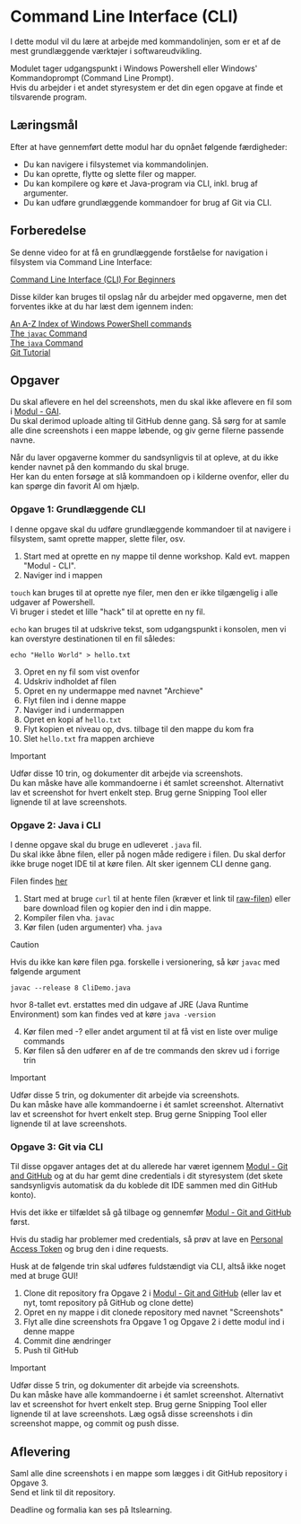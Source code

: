 # Command Line Interface (CLI)

I dette modul vil du lære at arbejde med kommandolinjen, som er et af de mest grundlæggende værktøjer i softwareudvikling.

Modulet tager udgangspunkt i Windows Powershell eller Windows' Kommandoprompt (Command Line Prompt).  
Hvis du arbejder i et andet styresystem er det din egen opgave at finde et tilsvarende program.

## Læringsmål
Efter at have gennemført dette modul har du opnået følgende færdigheder:

 - Du kan navigere i filsystemet via kommandolinjen.
 - Du kan oprette, flytte og slette filer og mapper.
 - Du kan kompilere og køre et Java-program via CLI, inkl. brug af argumenter.
 - Du kan udføre grundlæggende kommandoer for brug af Git via CLI.

## Forberedelse

Se denne video for at få en grundlæggende forståelse for navigation i filsystem via Command Line Interface:

[Command Line Interface (CLI) For Beginners](https://www.youtube.com/watch?v=mUXVBMhr7Xg)

Disse kilder kan bruges til opslag når du arbejder med opgaverne, men det forventes ikke at du har læst dem igennem inden:

[An A-Z Index of Windows PowerShell commands](https://ss64.com/ps/)  
[The `javac` Command](https://docs.oracle.com/en/java/javase/17/docs/specs/man/javac.html)  
[The `java` Command](https://docs.oracle.com/en/java/javase/19/docs/specs/man/java.html)  
[Git Tutorial](https://www.w3schools.com/git/default.asp)

## Opgaver

Du skal aflevere en hel del screenshots, men du skal ikke aflevere en fil som i [Modul - GAI](<../Generative AI (GAI)/README.md>).  
Du skal derimod uploade alting til GitHub denne gang. Så sørg for at samle alle dine screenshots i een mappe løbende, og giv gerne filerne passende navne.

Når du laver opgaverne kommer du sandsynligvis til at opleve, at du ikke kender navnet på den kommando du skal bruge.  
Her kan du enten forsøge at slå kommandoen op i kilderne ovenfor, eller du kan spørge din favorit AI om hjælp.

### Opgave 1: Grundlæggende CLI

I denne opgave skal du udføre grundlæggende kommandoer til at navigere i filsystem, samt oprette mapper, slette filer, osv.

1. Start med at oprette en ny mappe til denne workshop. Kald evt. mappen "Modul - CLI".
2. Naviger ind i mappen

`touch` kan bruges til at oprette nye filer, men den er ikke tilgængelig i alle udgaver af Powershell.  
Vi bruger i stedet et lille "hack" til at oprette en ny fil.  

`echo` kan bruges til at udskrive tekst, som udgangspunkt i konsolen, men vi kan overstyre destinationen til en fil således:

```cli
echo "Hello World" > hello.txt
```

3. Opret en ny fil som vist ovenfor
4. Udskriv indholdet af filen
5. Opret en ny undermappe med navnet "Archieve"
6. Flyt filen ind i denne mappe
7. Naviger ind i undermappen
8. Opret en kopi af `hello.txt`
9. Flyt kopien et niveau op, dvs. tilbage til den mappe du kom fra
10. Slet `hello.txt` fra mappen archieve

> [!IMPORTANT]  
> Udfør disse 10 trin, og dokumenter dit arbejde via screenshots.  
> Du kan måske have alle kommandoerne i ét samlet screenshot. Alternativt lav et screenshot for hvert enkelt step. Brug gerne Snipping Tool eller lignende til at lave screenshots.

### Opgave 2: Java i CLI

I denne opgave skal du bruge en udleveret `.java` fil.  
Du skal ikke åbne filen, eller på nogen måde redigere i filen. Du skal derfor ikke bruge noget IDE til at køre filen. Alt sker igennem CLI denne gang.

Filen findes [her](CliDemo.java)

1. Start med at bruge `curl` til at hente filen (kræver et link til [raw-filen](https://github.com/MichaelViuff/WS1/raw/refs/heads/main/Command%20Line%20Interface%20(CLI)/CliDemo.java)) eller bare download filen og kopier den ind i din mappe.  
2. Kompiler filen vha. `javac`
3. Kør filen (uden argumenter) vha. `java`

> [!CAUTION]
> Hvis du ikke kan køre filen pga. forskelle i versionering, så kør `javac` med følgende argument
> ```cli
> javac --release 8 CliDemo.java
> ```
> hvor 8-tallet evt. erstattes med din udgave af JRE (Java Runtime Environment)
> som kan findes ved at køre `java -version`

4. Kør filen med -? eller andet argument til at få vist en liste over mulige commands
5. Kør filen så den udfører en af de tre commands den skrev ud i forrige trin

> [!IMPORTANT]  
> Udfør disse 5 trin, og dokumenter dit arbejde via screenshots.  
> Du kan måske have alle kommandoerne i ét samlet screenshot. Alternativt lav et screenshot for hvert enkelt step. Brug gerne Snipping Tool eller lignende til at lave screenshots.

### Opgave 3: Git via CLI

Til disse opgaver antages det at du allerede har været igennem [Modul - Git and GitHub](<../Git and GitHub/README.md>) og at du har gemt dine credentials i dit styresystem (det skete sandsynligvis automatisk da du koblede dit IDE sammen med din GitHub konto).

Hvis det ikke er tilfældet så gå tilbage og gennemfør [Modul - Git and GitHub](<../Git and GitHub/README.md>) først.

Hvis du stadig har problemer med credentials, så prøv at lave en [Personal Access Token](https://medium.com/@irfankaraman/how-to-create-a-personal-access-token-pat-for-your-github-account-d686a7890a33) og brug den i dine requests.

Husk at de følgende trin skal udføres fuldstændigt via CLI, altså ikke noget med at bruge GUI!

  1. Clone dit repository fra Opgave 2 i [Modul - Git and GitHub](<../Git and GitHub/README.md>) (eller lav et nyt, tomt repository på GitHub og clone dette)
  2. Opret en ny mappe i dit clonede repository med navnet "Screenshots"
  3. Flyt alle dine screenshots fra Opgave 1 og Opgave 2 i dette modul ind i denne mappe
  4. Commit dine ændringer
  5. Push til GitHub

  > [!IMPORTANT]  
  > Udfør disse 5 trin, og dokumenter dit arbejde via screenshots.  
  > Du kan måske have alle kommandoerne i ét samlet screenshot. Alternativt lav et screenshot for hvert enkelt step. Brug gerne Snipping Tool eller lignende til at lave screenshots.
  > Læg også disse screenshots i din screenshot mappe, og commit og push disse.

#### 
## Aflevering

Saml alle dine screenshots i en mappe som lægges i dit GitHub repository i Opgave 3.  
Send et link til dit repository.

Deadline og formalia kan ses på Itslearning.